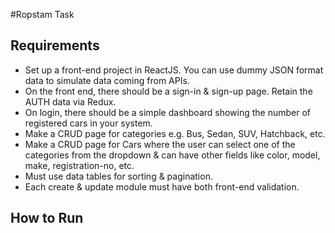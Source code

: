 #Ropstam Task

## Requirements
- Set up a front-end project in ReactJS. You can use dummy JSON format data to simulate data coming from APIs.
- On the front end, there should be a sign-in & sign-up page. Retain the AUTH data via Redux.
- On login, there should be a simple dashboard showing the number of registered cars in your system.
- Make a CRUD page for categories e.g. Bus, Sedan, SUV, Hatchback, etc.
- Make a CRUD page for Cars where the user can select one of the categories from the dropdown & can have other fields like color, model, make, registration-no, etc.
- Must use data tables for sorting & pagination.
- Each create & update module must have both front-end validation.
## How to Run 
